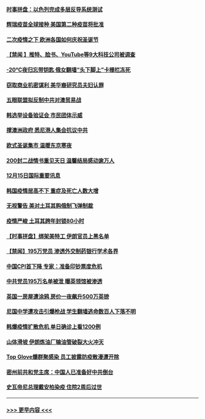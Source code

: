 #### [时事拼盘：以色列完成多层反导系统测试](../pages/prog202/a103010759.md?t=12160951) 
#### [辉瑞疫苗全球接种 美国第二种疫苗将批准](../pages/prog202/a103010743.md?t=12160951) 
#### [二次疫情之下 欧洲各国如何庆祝圣诞节](../pages/prog202/a103010734.md?t=12160951) 
#### [【禁闻 】推特、脸书、YouTube等9大科技公司被调查](../pages/prog202/a103010674.md?t=12160951) 
#### [-20℃夜归忘带钥匙 俄女翻墙“头下脚上”卡栅栏冻死](../pages/prog202/a103010406.md?t=12160951) 
#### [窃取商业机密谋利 美华裔研究员夫妇认罪](../pages/prog202/a103010579.md?t=12160951) 
#### [五眼联盟拟反制中共对澳贸易战](../pages/prog202/a103010574.md?t=12160951) 
#### [韩选举设备验证会 市民团体示威](../pages/prog202/a103010459.md?t=12160951) 
#### [撑澳洲政府 悉尼港人集会抗议中共](../pages/prog202/a103010374.md?t=12160951) 
#### [欧式圣诞集市 温暖东京寒夜](../pages/prog202/a103010316.md?t=12160951) 
#### [200封二战情书重见天日 温馨结局感动逾万人](../pages/prog202/a103010270.md?t=12160951) 
#### [12月15日国际重要讯息](../pages/prog202/a103010305.md?t=12160951) 
#### [韩国疫情居高不下 重症及死亡人数大增](../pages/prog202/a103010218.md?t=12160951) 
#### [无视警告 美对土耳其购俄制飞弹制裁](../pages/prog202/a103010083.md?t=12160951) 
#### [疫情严峻 土耳其跨年封锁80小时](../pages/prog202/a103010060.md?t=12160951) 
#### [【时事拼盘】绑架美特工 伊朗官员上黑名单](../pages/prog202/a103009851.md?t=12160951) 
#### [【禁闻】195万党员 渗透外交制药银行学术各界](../pages/prog202/a103009824.md?t=12160951) 
#### [中国CPI首下降 专家：准备印钞票度危机](../pages/prog202/a103009723.md?t=12160951) 
#### [中共党员195万名单被泄 曝英领馆被渗透](../pages/prog202/a103009668.md?t=12160951) 
#### [英国一房屋遭涂鸦 房价一夜飙升500万英镑](../pages/prog202/a103009484.md?t=12160951) 
#### [尼国中学遭攻击引爆枪战 学生翻墙逃命数百人下落不明](../pages/prog202/a103009493.md?t=12160951) 
#### [韩爆疫情扩散危机 单日确诊上看1200例](../pages/prog202/a103009479.md?t=12160951) 
#### [山体滑坡 伊朗炼油厂输油管破裂大火冲天](../pages/prog202/a103009450.md?t=12160951) 
#### [Top Glove爆群聚感染 员工披露防疫散漫遭开除](../pages/prog202/a103009374.md?t=12160951) 
#### [密州前共和党主席：中国人已准备好中共倒台](../pages/prog202/a103009379.md?t=12160951) 
#### [史瓦帝尼总理戴安柏染疫 住院2周后过世](../pages/prog202/a103009296.md?t=12160951) 

----
#### [ >>> 更早内容 <<< ](../indexes/prog202-earlier.md)
